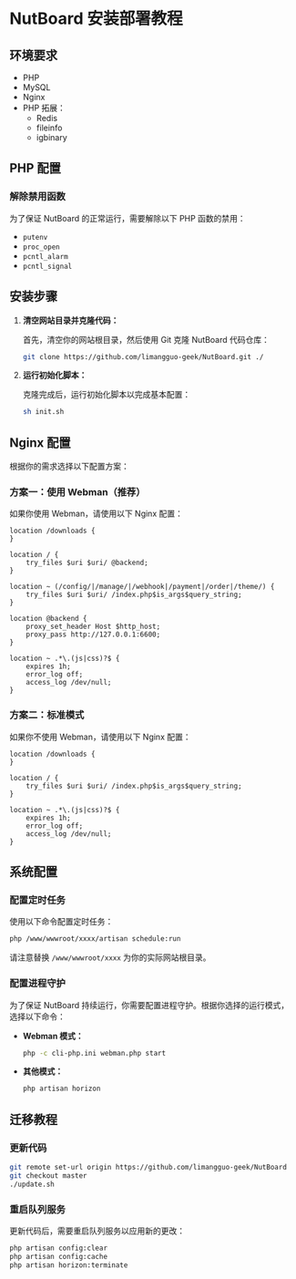 # NutBoard 安装部署教程

## 环境要求

- PHP
- MySQL
- Nginx
- PHP 拓展：
  - Redis
  - fileinfo
  - igbinary

## PHP 配置

### 解除禁用函数

为了保证 NutBoard 的正常运行，需要解除以下 PHP 函数的禁用：

- `putenv`
- `proc_open`
- `pcntl_alarm`
- `pcntl_signal`

## 安装步骤

1.  **清空网站目录并克隆代码：**

    首先，清空你的网站根目录，然后使用 Git 克隆 NutBoard 代码仓库：

    ```bash
    git clone https://github.com/limangguo-geek/NutBoard.git ./
    ```

2.  **运行初始化脚本：**

    克隆完成后，运行初始化脚本以完成基本配置：

    ```bash
    sh init.sh
    ```

## Nginx 配置

根据你的需求选择以下配置方案：

### 方案一：使用 Webman（推荐）

如果你使用 Webman，请使用以下 Nginx 配置：

```nginx
location /downloads {
}

location / {
    try_files $uri $uri/ @backend;
}

location ~ (/config/|/manage/|/webhook|/payment|/order|/theme/) {
    try_files $uri $uri/ /index.php$is_args$query_string;
}

location @backend {
    proxy_set_header Host $http_host;
    proxy_pass http://127.0.0.1:6600;
}

location ~ .*\.(js|css)?$ {
    expires 1h;
    error_log off;
    access_log /dev/null; 
}
```

### 方案二：标准模式

如果你不使用 Webman，请使用以下 Nginx 配置：

```nginx
location /downloads {
}

location / {  
    try_files $uri $uri/ /index.php$is_args$query_string;  
}

location ~ .*\.(js|css)?$ {
    expires 1h;
    error_log off;
    access_log /dev/null; 
}
```

## 系统配置

### 配置定时任务

使用以下命令配置定时任务：

```bash
php /www/wwwroot/xxxx/artisan schedule:run
```

请注意替换 `/www/wwwroot/xxxx` 为你的实际网站根目录。

### 配置进程守护

为了保证 NutBoard 持续运行，你需要配置进程守护。根据你选择的运行模式，选择以下命令：

-   **Webman 模式：**

    ```bash
    php -c cli-php.ini webman.php start
    ```

-   **其他模式：**

    ```bash
    php artisan horizon
    ```

## 迁移教程

### 更新代码

```bash
git remote set-url origin https://github.com/limangguo-geek/NutBoard
git checkout master
./update.sh
```

### 重启队列服务

更新代码后，需要重启队列服务以应用新的更改：

```bash
php artisan config:clear
php artisan config:cache
php artisan horizon:terminate
```